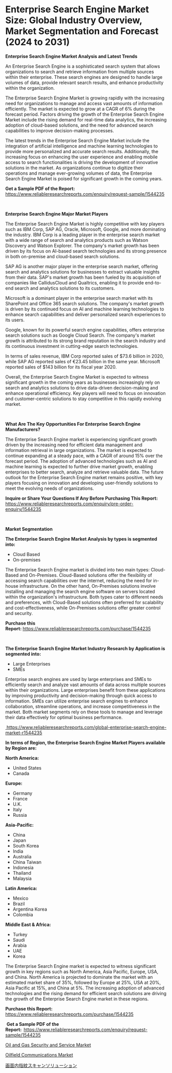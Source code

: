 <p><h1>Enterprise Search Engine Market Size: Global Industry Overview, Market Segmentation and Forecast (2024 to 2031)</h1></p><p><strong>Enterprise Search Engine Market Analysis and Latest Trends</strong></p>
<p><p>An Enterprise Search Engine is a sophisticated search system that allows organizations to search and retrieve information from multiple sources within their enterprise. These search engines are designed to handle large volumes of data, provide relevant search results, and enhance productivity within the organization.</p><p>The Enterprise Search Engine Market is growing rapidly with the increasing need for organizations to manage and access vast amounts of information efficiently. The market is expected to grow at a CAGR of 6% during the forecast period. Factors driving the growth of the Enterprise Search Engine Market include the rising demand for real-time data analytics, the increasing adoption of cloud-based solutions, and the need for advanced search capabilities to improve decision-making processes.</p><p>The latest trends in the Enterprise Search Engine Market include the integration of artificial intelligence and machine learning technologies to provide more personalized and accurate search results. Additionally, the increasing focus on enhancing the user experience and enabling mobile access to search functionalities is driving the development of innovative solutions in the market. As organizations continue to digitize their operations and manage ever-growing volumes of data, the Enterprise Search Engine Market is poised for significant growth in the coming years.</p></p>
<p><strong>Get a Sample PDF of the Report:&nbsp;</strong> <a href="https://www.reliableresearchreports.com/enquiry/request-sample/1544235">https://www.reliableresearchreports.com/enquiry/request-sample/1544235</a></p>
<p>&nbsp;</p>
<p><strong>Enterprise Search Engine Major Market Players</strong></p>
<p><p>The Enterprise Search Engine Market is highly competitive with key players such as IBM Corp, SAP AG, Oracle, Microsoft, Google, and more dominating the industry. IBM Corp is a leading player in the enterprise search market with a wide range of search and analytics products such as Watson Discovery and Watson Explorer. The company's market growth has been driven by its focus on AI-based search technologies and its strong presence in both on-premise and cloud-based search solutions.</p><p>SAP AG is another major player in the enterprise search market, offering search and analytics solutions for businesses to extract valuable insights from their data. SAP's market growth has been fueled by its acquisition of companies like CallidusCloud and Qualtrics, enabling it to provide end-to-end search and analytics solutions to its customers.</p><p>Microsoft is a dominant player in the enterprise search market with its SharePoint and Office 365 search solutions. The company's market growth is driven by its continued focus on AI and machine learning technologies to enhance search capabilities and deliver personalized search experiences to its users.</p><p>Google, known for its powerful search engine capabilities, offers enterprise search solutions such as Google Cloud Search. The company's market growth is attributed to its strong brand reputation in the search industry and its continuous investment in cutting-edge search technologies.</p><p>In terms of sales revenue, IBM Corp reported sales of $73.6 billion in 2020, while SAP AG reported sales of €23.45 billion in the same year. Microsoft reported sales of $143 billion for its fiscal year 2020. </p><p>Overall, the Enterprise Search Engine Market is expected to witness significant growth in the coming years as businesses increasingly rely on search and analytics solutions to drive data-driven decision-making and enhance operational efficiency. Key players will need to focus on innovation and customer-centric solutions to stay competitive in this rapidly evolving market.</p></p>
<p>&nbsp;</p>
<p><strong>What Are The Key Opportunities For Enterprise Search Engine Manufacturers?</strong></p>
<p><p>The Enterprise Search Engine market is experiencing significant growth driven by the increasing need for efficient data management and information retrieval in large organizations. The market is expected to continue expanding at a steady pace, with a CAGR of around 15% over the forecast period. The adoption of advanced technologies such as AI and machine learning is expected to further drive market growth, enabling enterprises to better search, analyze and retrieve valuable data. The future outlook for the Enterprise Search Engine market remains positive, with key players focusing on innovation and developing user-friendly solutions to meet the evolving needs of organizations.</p></p>
<p><strong>Inquire or Share Your Questions If Any Before Purchasing This Report:</strong> <a href="https://www.reliableresearchreports.com/enquiry/pre-order-enquiry/1544235">https://www.reliableresearchreports.com/enquiry/pre-order-enquiry/1544235</a></p>
<p>&nbsp;</p>
<p><strong>Market Segmentation</strong></p>
<p><strong>The Enterprise Search Engine Market Analysis by types is segmented into:</strong></p>
<p><ul><li>Cloud Based</li><li>On-premises</li></ul></p>
<p><p>The Enterprise Search Engine market is divided into two main types: Cloud-Based and On-Premises. Cloud-Based solutions offer the flexibility of accessing search capabilities over the internet, reducing the need for in-house infrastructure. On the other hand, On-Premises solutions involve installing and managing the search engine software on servers located within the organization's infrastructure. Both types cater to different needs and preferences, with Cloud-Based solutions often preferred for scalability and cost-effectiveness, while On-Premises solutions offer greater control and security.</p></p>
<p><strong>Purchase this Report:&nbsp;</strong><a href="https://www.reliableresearchreports.com/purchase/1544235">https://www.reliableresearchreports.com/purchase/1544235</a></p>
<p>&nbsp;</p>
<p><strong>The Enterprise Search Engine Market Industry Research by Application is segmented into:</strong></p>
<p><ul><li>Large Enterprises</li><li>SMEs</li></ul></p>
<p><p>Enterprise search engines are used by large enterprises and SMEs to efficiently search and analyze vast amounts of data across multiple sources within their organizations. Large enterprises benefit from these applications by improving productivity and decision-making through quick access to information. SMEs can utilize enterprise search engines to enhance collaboration, streamline operations, and increase competitiveness in the market. Both market segments rely on these tools to manage and leverage their data effectively for optimal business performance.</p></p>
<p><a href="https://www.reliableresearchreports.com/global-enterprise-search-engine-market-r1544235">&nbsp;https://www.reliableresearchreports.com/global-enterprise-search-engine-market-r1544235</a></p>
<p><strong>In terms of Region, the Enterprise Search Engine Market Players available by Region are:</strong></p>
<p>
    <p> <strong> North America: </strong>
        <ul>
            <li>United States</li>
            <li>Canada</li>
        </ul>
        </p> 
    <p> <strong> Europe: </strong>
        <ul>
            <li>Germany</li>
            <li>France</li>
            <li>U.K.</li>
            <li>Italy</li>
            <li>Russia</li>
        </ul>
        </p> 
    <p> <strong> Asia-Pacific: </strong>
        <ul>
            <li>China</li>
            <li>Japan</li>
            <li>South Korea</li>
            <li>India</li>
            <li>Australia</li>
            <li>China Taiwan</li>
            <li>Indonesia</li>
            <li>Thailand</li>
            <li>Malaysia</li>
        </ul>
        </p> 
    <p> <strong> Latin America: </strong>
        <ul>
            <li>Mexico</li>
            <li>Brazil</li>
            <li>Argentina Korea</li>
            <li>Colombia</li>
        </ul>
        </p> 
    <p> <strong> Middle East & Africa: </strong>
        <ul>
            <li>Turkey</li>
            <li>Saudi</li>
            <li>Arabia</li>
            <li>UAE</li>
            <li>Korea</li>
        </ul>
    </p>
    </p>
<p><p>The Enterprise Search Engine market is expected to witness significant growth in key regions such as North America, Asia Pacific, Europe, USA, and China. North America is projected to dominate the market with an estimated market share of 35%, followed by Europe at 25%, USA at 20%, Asia Pacific at 15%, and China at 5%. The increasing adoption of advanced technologies and the rising demand for efficient search solutions are driving the growth of the Enterprise Search Engine market in these regions.</p></p>
<p><strong>Purchase this Report: </strong><a href="https://www.reliableresearchreports.com/purchase/1544235">https://www.reliableresearchreports.com/purchase/1544235</a></p>
<p>&nbsp;<strong>Get a Sample PDF of the Report:&nbsp;&nbsp;</strong><a href="https://www.reliableresearchreports.com/enquiry/request-sample/1544235">https://www.reliableresearchreports.com/enquiry/request-sample/1544235</a></p>
<p><strong></strong></p>
<p><p><a href="https://github.com/ChiragRp1/Market-Research-Report-List-5/blob/main/oil-and-gas-security-and-service-market.md">Oil and Gas Security and Service Market</a></p><p><a href="https://github.com/abdelrhmankishk22/Market-Research-Report-List-5/blob/main/oilfield-communications-market.md">Oilfield Communications Market</a></p><p><a href="https://github.com/MacyOrn/Market-Research-Report-List-1/blob/main/2597428179776.md">画面内指紋スキャンソリューション</a></p></p>